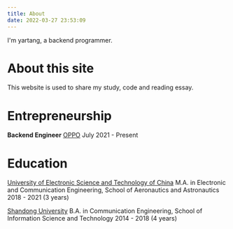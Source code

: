 ```yaml
---
title: About
date: 2022-03-27 23:53:09
---
```


I'm yartang, a backend programmer.

# About this site

This website is used to share my study, code and reading essay.

# Entrepreneurship

**Backend Engineer**
[OPPO](https://www.oppo.com/sg/)
July 2021 - Present

# Education

[University of Electronic Science and Technology of China](https://www.uestc.edu.cn/)
M.A. in Electronic and Communication Engineering, School of Aeronautics and Astronautics
2018 - 2021 (3 years)

[Shandong University](https://www.sdu.edu.cn/)
B.A. in Communication Engineering, School of Information Science and Technology
2014 - 2018 (4 years)

